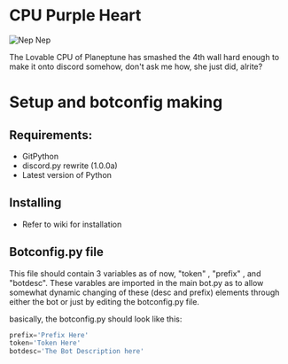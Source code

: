 # CPU Purple Heart
![Nep Nep](https://caboosh.s-ul.eu/NpVgetoh.png)

The Lovable CPU of Planeptune has smashed the 4th wall hard enough to make it onto discord somehow, don't ask me how, she just did, alrite?

# Setup and botconfig making
## Requirements:
- GitPython
- discord.py rewrite (1.0.0a)
- Latest version of Python

## Installing
- Refer to wiki for installation

## Botconfig.py file
This file should contain 3 variables as of now, "token" , "prefix" , and "botdesc".
These varables are imported in the main bot.py as to allow somewhat dynamic changing of these (desc and prefix) elements through either the bot or just by editing the botconfig.py file. 

basically, the botconfig.py should look like this:
```python
prefix='Prefix Here'
token='Token Here'
botdesc='The Bot Description here'
``` 
